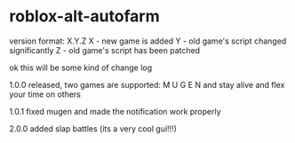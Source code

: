 # roblox-alt-autofarm
version format: X.Y.Z
X - new game is added
Y - old game's script changed significantly
Z - old game's script has been patched

ok this will be some kind of change log

1.0.0
released, two games are supported: M U G E N and stay alive and flex your time on others

1.0.1
fixed mugen and made the notification work properly

2.0.0
added slap battles (its a very cool gui!!!)

